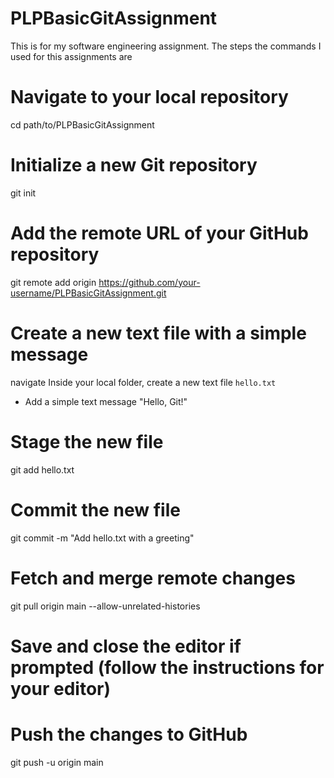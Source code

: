 # PLPBasicGitAssignment
This is for my software engineering assignment.
The steps the commands I used for this assignments are
# Navigate to your local repository
cd path/to/PLPBasicGitAssignment

# Initialize a new Git repository
git init

# Add the remote URL of your GitHub repository
git remote add origin https://github.com/your-username/PLPBasicGitAssignment.git

# Create a new text file with a simple message
navigate Inside your local folder, create a new text file  `hello.txt`

  - Add a simple text message  "Hello, Git!"

# Stage the new file
git add hello.txt

# Commit the new file
git commit -m "Add hello.txt with a greeting"

# Fetch and merge remote changes
git pull origin main --allow-unrelated-histories

# Save and close the editor if prompted (follow the instructions for your editor)

# Push the changes to GitHub
git push -u origin main
